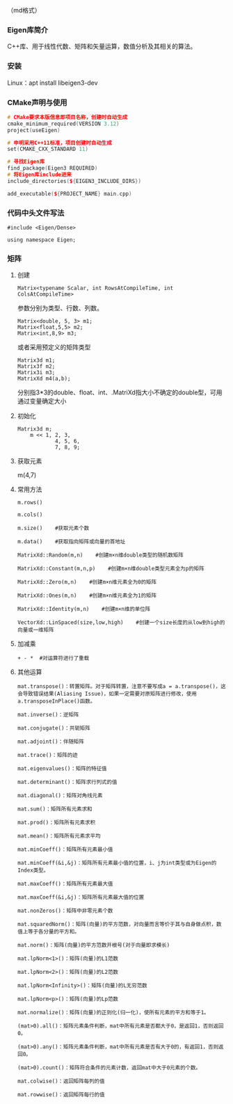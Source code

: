 （md格式）

### Eigen库简介

C++库、用于线性代数、矩阵和矢量运算，数值分析及其相关的算法。



### 安装

Linux：apt install libeigen3-dev



### CMake声明与使用

```c++
# CMake要求本版信息即项目名称，创建时自动生成
cmake_minimum_required(VERSION 3.12)
project(useEigen)

# 申明采用C++11标准，项目创建时自动生成
set(CMAKE_CXX_STANDARD 11)

# 寻找Eigen库
find_package(Eigen3 REQUIRED)
# 将Eigen库include进来
include_directories(${EIGEN3_INCLUDE_DIRS})

add_executable(${PROJECT_NAME} main.cpp)
```



### 代码中头文件写法

`#include <Eigen/Dense>`

`using namespace Eigen;`



### 矩阵

1. 创建

   ```
   Matrix<typename Scalar, int RowsAtCompileTime, int ColsAtCompileTime>
   ```

   参数分别为类型、行数、列数。

   ```
   Matrix<double, 5, 3> m1;
   Matrix<float,5,5> m2;
   Matrix<int,8,9> m3;
   ```

   或者采用预定义的矩阵类型

   ```
   Matrix3d m1;
   Matrix3f m2;
   Matrix3i m3;
   MatrixXd m4(a,b);
   ```

   分别指3*3的double、float、int、.MatriXd指大小不确定的double型，可用通过变量确定大小

2. 初始化

   ```
   Matrix3d m;
       m << 1, 2, 3,
               4, 5, 6,
               7, 8, 9;
   ```

   

3. 获取元素

   m(4,7)

4. 常用方法

   ```
   m.rows() 
   
   m.cols()
   
   m.size()    #获取元素个数
   
   m.data()    #获取指向矩阵或向量的首地址
   
   MatrixXd::Random(m,n)    #创建m×n维double类型的随机数矩阵
   
   MatrixXd::Constant(m,n,p)    #创建m×n维double类型元素全为p的矩阵
   
   MatrixXd::Zero(m,n)    #创建m×n维元素全为0的矩阵
   
   MatrixXd::Ones(m,n)    #创建m×n维元素全为1的矩阵
   
   MatrixXd::Identity(m,n)    #创建m×n维的单位阵
   
   VectorXd::LinSpaced(size,low,high)    #创建一个size长度的从low到high的向量或一维矩阵
   ```

   

5. 加减乘

   `+ - *  #对运算符进行了重载`

6. 其他运算

   ```
   mat.transpose()：转置矩阵。对于矩阵转置，注意不要写成a = a.transpose()，这会导致错误结果(Aliasing Issue)，如果一定需要对原矩阵进行修改，使用a.transposeInPlace()函数。
   
   mat.inverse()：逆矩阵
   
   mat.conjugate()：共轭矩阵
   
   mat.adjoint()：伴随矩阵
   
   mat.trace()：矩阵的迹
   
   mat.eigenvalues()：矩阵的特征值
   
   mat.determinant()：矩阵求行列式的值
   
   mat.diagonal()：矩阵对角线元素
   
   mat.sum()：矩阵所有元素求和
   
   mat.prod()：矩阵所有元素求积
   
   mat.mean()：矩阵所有元素求平均
   
   mat.minCoeff()：矩阵所有元素最小值
   
   mat.minCoeff(&i,&j)：矩阵所有元素最小值的位置，i、j为int类型或为Eigen的Index类型。
   
   mat.maxCoeff()：矩阵所有元素最大值
   
   mat.maxCoeff(&i,&j)：矩阵所有元素最大值的位置
   
   mat.nonZeros()：矩阵中非零元素个数
   
   mat.squaredNorm()：矩阵(向量)的平方范数，对向量而言等价于其与自身做点积，数值上等于各分量的平方和。
   
   mat.norm()：矩阵(向量)的平方范数开根号(对于向量即求模长)
   
   mat.lpNorm<1>()：矩阵(向量)的L1范数
   
   mat.lpNorm<2>()：矩阵(向量)的L2范数
   
   mat.lpNorm<Infinity>()：矩阵(向量)的L无穷范数
   
   mat.lpNorm<p>()：矩阵(向量)的Lp范数
   
   mat.normalize()：矩阵(向量)的正则化(归一化)，使所有元素的平方和等于1。
   
   (mat>0).all()：矩阵元素条件判断，mat中所有元素是否都大于0，是返回1，否则返回0。
   
   (mat>0).any()：矩阵元素条件判断，mat中所有元素是否有大于0的，有返回1，否则返回0。
   
   (mat>0).count()：矩阵符合条件的元素计数，返回mat中大于0元素的个数。
   
   mat.colwise()：返回矩阵每列的值
   
   mat.rowwise()：返回矩阵每行的值
   ```

   